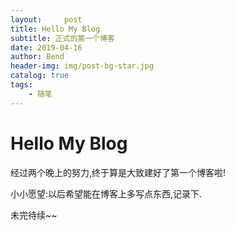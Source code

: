 ```yaml
---
layout:     post
title: Hello My Blog
subtitle: 正式的第一个博客
date: 2019-04-16
author: Bend
header-img: img/post-bg-star.jpg
catalog: true
tags: 
    - 随笔
---
```


# Hello My Blog
经过两个晚上的努力,终于算是大致建好了第一个博客啦!

小小愿望:以后希望能在博客上多写点东西,记录下.

未完待续~~
